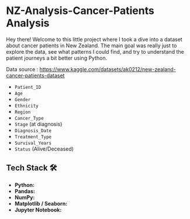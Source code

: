 ﻿# NZ-Analysis-Cancer-Patients Analysis


Hey there! Welcome to this little project where I took a dive into a dataset about cancer patients in New Zealand. The main goal was really just to explore the data, see what patterns I could find, and try to understand the patient journeys a bit better using Python.


Data source :  https://www.kaggle.com/datasets/ak0212/new-zealand-cancer-patients-dataset

*   `Patient_ID`
*   `Age`
*   `Gender`
*   `Ethnicity`
*   `Region` 
*   `Cancer_Type`
*   `Stage` (at diagnosis)
*   `Diagnosis_Date`
*   `Treatment_Type`
*   `Survival_Years`
*   `Status` (Alive/Deceased)

## Tech Stack 🛠️

*   **Python:**
*   **Pandas:**
*   **NumPy:** 
*   **Matplotlib / Seaborn:** 
*   **Jupyter Notebook:**


